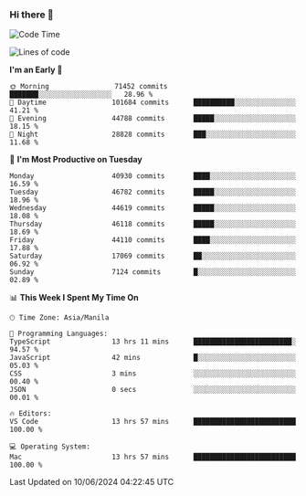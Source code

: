 ### Hi there 👋

<!--START_SECTION:waka-->
![Code Time](http://img.shields.io/badge/Code%20Time-5%2C227%20hrs%2015%20mins-blue)

![Lines of code](https://img.shields.io/badge/From%20Hello%20World%20I%27ve%20Written-113.3%20million%20lines%20of%20code-blue)

**I'm an Early 🐤** 

```text
🌞 Morning                71452 commits       ███████░░░░░░░░░░░░░░░░░░   28.96 % 
🌆 Daytime                101684 commits      ██████████░░░░░░░░░░░░░░░   41.21 % 
🌃 Evening                44788 commits       █████░░░░░░░░░░░░░░░░░░░░   18.15 % 
🌙 Night                  28828 commits       ███░░░░░░░░░░░░░░░░░░░░░░   11.68 % 
```
📅 **I'm Most Productive on Tuesday** 

```text
Monday                   40930 commits       ████░░░░░░░░░░░░░░░░░░░░░   16.59 % 
Tuesday                  46782 commits       █████░░░░░░░░░░░░░░░░░░░░   18.96 % 
Wednesday                44619 commits       █████░░░░░░░░░░░░░░░░░░░░   18.08 % 
Thursday                 46118 commits       █████░░░░░░░░░░░░░░░░░░░░   18.69 % 
Friday                   44110 commits       ████░░░░░░░░░░░░░░░░░░░░░   17.88 % 
Saturday                 17069 commits       ██░░░░░░░░░░░░░░░░░░░░░░░   06.92 % 
Sunday                   7124 commits        █░░░░░░░░░░░░░░░░░░░░░░░░   02.89 % 
```


📊 **This Week I Spent My Time On** 

```text
🕑︎ Time Zone: Asia/Manila

💬 Programming Languages: 
TypeScript               13 hrs 11 mins      ████████████████████████░   94.57 % 
JavaScript               42 mins             █░░░░░░░░░░░░░░░░░░░░░░░░   05.03 % 
CSS                      3 mins              ░░░░░░░░░░░░░░░░░░░░░░░░░   00.40 % 
JSON                     0 secs              ░░░░░░░░░░░░░░░░░░░░░░░░░   00.01 % 

🔥 Editors: 
VS Code                  13 hrs 57 mins      █████████████████████████   100.00 % 

💻 Operating System: 
Mac                      13 hrs 57 mins      █████████████████████████   100.00 % 
```


 Last Updated on 10/06/2024 04:22:45 UTC
<!--END_SECTION:waka-->


<!--
**rad182/rad182** is a ✨ _special_ ✨ repository because its `README.md` (this file) appears on your GitHub profile.

Here are some ideas to get you started:

- 🔭 I’m currently working on ...
- 🌱 I’m currently learning ...
- 👯 I’m looking to collaborate on ...
- 🤔 I’m looking for help with ...
- 💬 Ask me about ...
- 📫 How to reach me: ...
- 😄 Pronouns: ...
- ⚡ Fun fact: ...
-->
